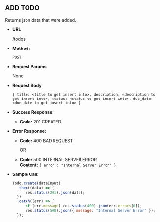 ## **ADD TODO**

Returns json data that were added.

- **URL**

  /todos

- **Method:**

  `POST`

- **Request Params**

  None

- **Request Body**

  `{ title: <title to get insert into>, description: <description to get insert into>, status: <status to get insert into>, due_date: <due_date to get insert into> }`

- **Success Response:**

  - **Code:** 201 CREATED<br />

- **Error Response:**

  - **Code:** 400 BAD REQUEST <br />

    OR

  - **Code:** 500 INTERNAL SERVER ERROR <br />
    **Content:** `{ error : "Internal Server Error" }`

- **Sample Call:**

  ```javascript
  Todo.create(dataInput)
  	.then((data) => {
  		res.status(201).json(data);
  	})
  	.catch((err) => {
  		if (err.message) res.status(400).json(err.errors[0]);
  		res.status(500).json({ message: "Internal Server Error" });
  	});
  ```
